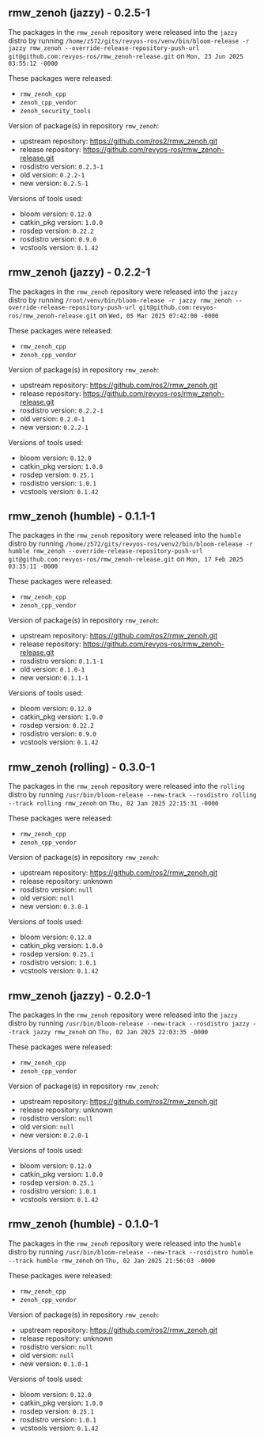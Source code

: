 ## rmw_zenoh (jazzy) - 0.2.5-1

The packages in the `rmw_zenoh` repository were released into the `jazzy` distro by running `/home/z572/gits/revyos-ros/venv/bin/bloom-release -r jazzy rmw_zenoh --override-release-repository-push-url git@github.com:revyos-ros/rmw_zenoh-release.git` on `Mon, 23 Jun 2025 03:55:12 -0000`

These packages were released:
- `rmw_zenoh_cpp`
- `zenoh_cpp_vendor`
- `zenoh_security_tools`

Version of package(s) in repository `rmw_zenoh`:

- upstream repository: https://github.com/ros2/rmw_zenoh.git
- release repository: https://github.com/revyos-ros/rmw_zenoh-release.git
- rosdistro version: `0.2.3-1`
- old version: `0.2.2-1`
- new version: `0.2.5-1`

Versions of tools used:

- bloom version: `0.12.0`
- catkin_pkg version: `1.0.0`
- rosdep version: `0.22.2`
- rosdistro version: `0.9.0`
- vcstools version: `0.1.42`


## rmw_zenoh (jazzy) - 0.2.2-1

The packages in the `rmw_zenoh` repository were released into the `jazzy` distro by running `/root/venv/bin/bloom-release -r jazzy rmw_zenoh --override-release-repository-push-url git@github.com:revyos-ros/rmw_zenoh-release.git` on `Wed, 05 Mar 2025 07:42:00 -0000`

These packages were released:
- `rmw_zenoh_cpp`
- `zenoh_cpp_vendor`

Version of package(s) in repository `rmw_zenoh`:

- upstream repository: https://github.com/ros2/rmw_zenoh.git
- release repository: https://github.com/revyos-ros/rmw_zenoh-release.git
- rosdistro version: `0.2.2-1`
- old version: `0.2.0-1`
- new version: `0.2.2-1`

Versions of tools used:

- bloom version: `0.12.0`
- catkin_pkg version: `1.0.0`
- rosdep version: `0.25.1`
- rosdistro version: `1.0.1`
- vcstools version: `0.1.42`


## rmw_zenoh (humble) - 0.1.1-1

The packages in the `rmw_zenoh` repository were released into the `humble` distro by running `/home/z572/gits/revyos-ros/venv2/bin/bloom-release -r humble rmw_zenoh --override-release-repository-push-url git@github.com:revyos-ros/rmw_zenoh-release.git` on `Mon, 17 Feb 2025 03:35:11 -0000`

These packages were released:
- `rmw_zenoh_cpp`
- `zenoh_cpp_vendor`

Version of package(s) in repository `rmw_zenoh`:

- upstream repository: https://github.com/ros2/rmw_zenoh.git
- release repository: https://github.com/revyos-ros/rmw_zenoh-release.git
- rosdistro version: `0.1.1-1`
- old version: `0.1.0-1`
- new version: `0.1.1-1`

Versions of tools used:

- bloom version: `0.12.0`
- catkin_pkg version: `1.0.0`
- rosdep version: `0.22.2`
- rosdistro version: `0.9.0`
- vcstools version: `0.1.42`


## rmw_zenoh (rolling) - 0.3.0-1

The packages in the `rmw_zenoh` repository were released into the `rolling` distro by running `/usr/bin/bloom-release --new-track --rosdistro rolling --track rolling rmw_zenoh` on `Thu, 02 Jan 2025 22:15:31 -0000`

These packages were released:
- `rmw_zenoh_cpp`
- `zenoh_cpp_vendor`

Version of package(s) in repository `rmw_zenoh`:

- upstream repository: https://github.com/ros2/rmw_zenoh.git
- release repository: unknown
- rosdistro version: `null`
- old version: `null`
- new version: `0.3.0-1`

Versions of tools used:

- bloom version: `0.12.0`
- catkin_pkg version: `1.0.0`
- rosdep version: `0.25.1`
- rosdistro version: `1.0.1`
- vcstools version: `0.1.42`


## rmw_zenoh (jazzy) - 0.2.0-1

The packages in the `rmw_zenoh` repository were released into the `jazzy` distro by running `/usr/bin/bloom-release --new-track --rosdistro jazzy --track jazzy rmw_zenoh` on `Thu, 02 Jan 2025 22:03:35 -0000`

These packages were released:
- `rmw_zenoh_cpp`
- `zenoh_cpp_vendor`

Version of package(s) in repository `rmw_zenoh`:

- upstream repository: https://github.com/ros2/rmw_zenoh.git
- release repository: unknown
- rosdistro version: `null`
- old version: `null`
- new version: `0.2.0-1`

Versions of tools used:

- bloom version: `0.12.0`
- catkin_pkg version: `1.0.0`
- rosdep version: `0.25.1`
- rosdistro version: `1.0.1`
- vcstools version: `0.1.42`


## rmw_zenoh (humble) - 0.1.0-1

The packages in the `rmw_zenoh` repository were released into the `humble` distro by running `/usr/bin/bloom-release --new-track --rosdistro humble --track humble rmw_zenoh` on `Thu, 02 Jan 2025 21:56:03 -0000`

These packages were released:
- `rmw_zenoh_cpp`
- `zenoh_cpp_vendor`

Version of package(s) in repository `rmw_zenoh`:

- upstream repository: https://github.com/ros2/rmw_zenoh.git
- release repository: unknown
- rosdistro version: `null`
- old version: `null`
- new version: `0.1.0-1`

Versions of tools used:

- bloom version: `0.12.0`
- catkin_pkg version: `1.0.0`
- rosdep version: `0.25.1`
- rosdistro version: `1.0.1`
- vcstools version: `0.1.42`


